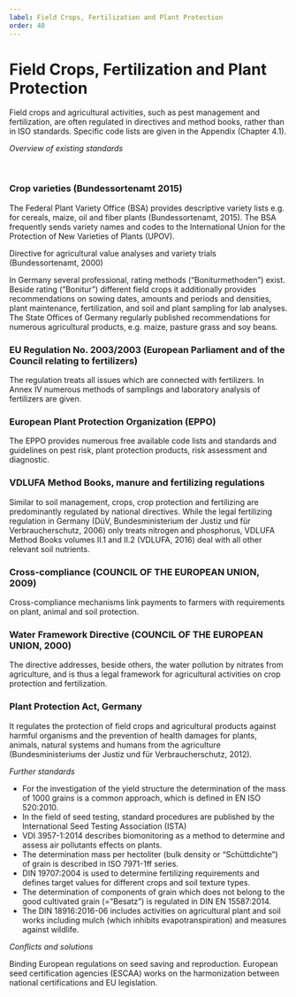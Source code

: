 ```yaml
---
label: Field Crops, Fertilization and Plant Protection
order: 40
---
```


# Field Crops, Fertilization and Plant Protection


Field crops and agricultural activities, such as pest management and fertilization, are often regulated in directives and method books, rather than in ISO standards.
Specific code lists are given in the Appendix (Chapter 4.1).

_Overview of existing standards_

<br>

### Crop varieties (Bundessortenamt 2015)

The Federal Plant Variety Office (BSA) provides descriptive variety lists e.g. for cereals, maize, oil and fiber plants (Bundessortenamt, 2015). 
The BSA frequently sends variety names and codes to the International Union for the Protection of New Varieties of Plants (UPOV).

Directive for agricultural value analyses and variety trials (Bundessortenamt, 2000)

In Germany several professional, rating methods (“Boniturmethoden”) exist. Beside rating (“Bonitur”) different field crops
it additionally provides recommendations on sowing dates, amounts and periods and densities, plant maintenance, fertilization, 
and soil and plant sampling for lab analyses. The State Offices of Germany regularly published recommendations for numerous
agricultural products, e.g. maize, pasture grass and soy beans.

### EU Regulation No. 2003/2003 (European Parliament and of the Council relating to fertilizers)

The regulation treats all issues which are connected with fertilizers. In Annex IV numerous methods of
samplings and laboratory analysis of fertilizers are given. 

### European Plant Protection Organization (EPPO)

The EPPO provides numerous free available code lists and standards and guidelines on pest risk, plant protection products, risk assessment and diagnostic.

### VDLUFA Method Books, manure and fertilizing regulations
Similar to soil management, crops, crop protection and fertilizing are predominantly regulated by national directives. 
While the legal fertilizing regulation in Germany (DüV, Bundesministerium der Justiz und für Verbraucherschutz, 2006) only
treats nitrogen and phosphorus, VDLUFA Method Books volumes II.1 and II.2 (VDLUFA, 2016) deal with all other relevant soil nutrients.

### Cross-compliance (COUNCIL OF THE EUROPEAN UNION, 2009)

Cross-compliance mechanisms link payments to farmers with requirements on plant, animal and soil
protection.

### Water Framework Directive (COUNCIL OF THE EUROPEAN UNION, 2000)

The directive addresses, beside others, the water pollution by nitrates from agriculture, and is thus a
legal framework for agricultural activities on crop protection and fertilization.

### Plant Protection Act, Germany

It regulates the protection of field crops and agricultural products against harmful organisms and the prevention of health
damages for plants, animals, natural systems and humans from the agriculture (Bundesministeriums der Justiz und für Verbraucherschutz, 2012).

_Further standards_
- For the investigation of the yield structure the determination of the mass of 1000 grains is a common approach, which is defined in EN ISO 520:2010.
- In the field of seed testing, standard procedures are published by the International Seed Testing Association (ISTA)
- VDI 3957-1:2014 describes biomonitoring as a method to determine and assess air pollutants effects on plants.
- The determination mass per hectoliter (bulk density or “Schüttdichte”) of grain is described in ISO 7971-1ff series.
- DIN 19707:2004 is used to determine fertilizing requirements and defines target values for different crops and soil texture types.
- The determination of components of grain which does not belong to the good cultivated grain (=”Besatz”) is regulated in DIN EN 15587:2014.
- The DIN 18916:2016-06 includes activities on agricultural plant and soil works including mulch (which inhibits evapotranspiration) and measures against wildlife.

_Conflicts and solutions_

Binding European regulations on seed saving and reproduction. European seed certification agencies (ESCAA) works on the 
harmonization between national certifications and EU legislation.
